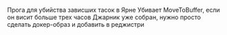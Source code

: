 Прога для убийства зависших тасок в Ярне Убивает MoveToBuffer, если он висит больше трех часов Джарник уже собран, нужно просто сделать докер-образ и добавить в реджистри